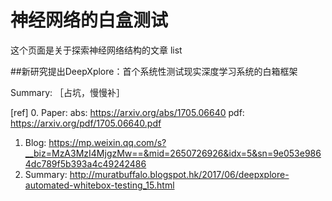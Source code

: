 # 神经网络的白盒测试

这个页面是关于探索神经网络结构的文章 list 


##新研究提出DeepXplore：首个系统性测试现实深度学习系统的白箱框架

Summary: ［占坑，慢慢补］


[ref]
0. Paper: abs: https://arxiv.org/abs/1705.06640  pdf: https://arxiv.org/pdf/1705.06640.pdf
1. Blog: https://mp.weixin.qq.com/s?__biz=MzA3MzI4MjgzMw==&mid=2650726926&idx=5&sn=9e053e9864dc789f5b393a4c49242486
2. Summary: http://muratbuffalo.blogspot.hk/2017/06/deepxplore-automated-whitebox-testing_15.html
